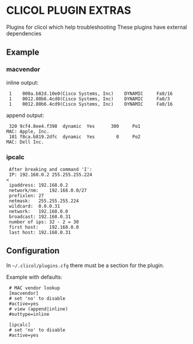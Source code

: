 CLICOL PLUGIN EXTRAS
====================
Plugins for clicol which help troubleshooting
These plugins have external dependencies

## Example

### macvendor

inline output:

     1    000a.b82d.10e0(Cisco Systems, Inc)    DYNAMIC     Fa0/16
     1    0012.80b6.4cd8(Cisco Systems, Inc)    DYNAMIC     Fa0/3
     1    0012.80b6.4cd9(Cisco Systems, Inc)    DYNAMIC     Fa0/16

append output:

     320 9cf4.8ee4.f398  dynamic  Yes      300     Po1                             MAC: Apple, Inc.
     101 f8ca.b819.2dfc  dynamic  Yes        0     Po2                             MAC: Dell Inc.

### ipcalc
     After breaking and command 'I':
     IP: 192.168.0.2 255.255.255.224                                                                   <
     ipaddress:	192.168.0.2
     network/nm:	192.168.0.0/27
     prefixlen:	27
     netmask:	255.255.255.224
     wildcard:	0.0.0.31
     network:	192.168.0.0
     broadcast:	192.168.0.31
     number of ips:	32 - 2 = 30
     first host:	192.168.0.0
     last host:	192.168.0.31



## Configuration

In `~/.clicol/plugins.cfg` there must be a section for the plugin.

Example with defaults:

     # MAC vendor lookup
     [macvendor]
     # set 'no' to disable
     #active=yes
     # view (append|inline)
     #outtype=inline
     
     [ipcalc]
     # set 'no' to disable
     #active=yes
